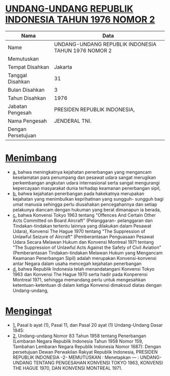 # [UNDANG-UNDANG REPUBLIK INDONESIA TAHUN 1976 NOMOR 2](http://example.org/legal/document/uu/1976/2)

| Nama | Data |
| ------ | ----- |
|Name|UNDANG-UNDANG REPUBLIK INDONESIA TAHUN 1976 NOMOR 2|
|Memutuskan||
|Tempat Disahkan|Jakarta|
|Tanggal Disahkan|31|
|Bulan Disahkan|3|
|Tahun Disahkan|1976|
|Jabatan Pengesah|PRESIDEN REPUBLIK INDONESIA,|
|Nama Pengesah|JENDERAL TNI.|
|Dengan Persetujuan||
# [Menimbang](http://example.org/legal/document/uu/1976/2/menimbang)

* [a.](http://example.org/legal/document/uu/1976/2/menimbang/point/a) bahwa meningkatnya kejahatan penerbangan yang mengancam keselamatan para penumpang dan pesawat udara sangat merugikan perkembangan angkutan udara internasional serta sangat mengurangi kepercayaan masyarakat dunia terhadap keamanan penerbangan sipil,
* [b.](http://example.org/legal/document/uu/1976/2/menimbang/point/b) bahwa kejahatan penerbangan pada hakekatnya merupakan kejahatan yang menimbulkan keprihatinan yang sungguh- sungguh bagi umat manusia sehingga perlu diusahakan pencegahannya dan setiap pelakunya diancam dengan hukuman yang berat dimanapun ia berada,
* [c.](http://example.org/legal/document/uu/1976/2/menimbang/point/c) bahwa Konvensi Tokyo 1963 tentang "Offences And Certain Other Acts Committed on Board Aircraft" (Pelanggaran- pelanggaran dan Tindakan-tindakan tertentu lainnya yang dilakukan dalam Pesawat Udara), Konvensi The Hague 1970 tentang "The Suppression of Unlawful Seizure of Aircraft" (Pemberantasan Penguasaan Pesawat Udara Secara Melawan Hukum dan Konvensi Montreal 1971 tentang "The Suppression of Unlawful Acts Against the Safety of Civil Aviation" (Pemberantasan Tindakan-tindakan Melawan Hukum yang Mengancam Keamanan Penerbangan Sipil) adalah merupakan Konvensi-konvensi antar Negara dalam usaha mencegah kejahatan penerbangan
* [d.](http://example.org/legal/document/uu/1976/2/menimbang/point/d) bahwa Republik Indonesia telah menandatangani Konvensi Tokyo 1963 dan Konvensi The Hague 1970 serta hadir pada Konperensi Montreal 1971, sehingga memandang perlu untuk mengesahkan ketentuan-ketentuan di dalam ketiga Konvensi dimaksud diatas dengan Undang-undang,
# [Mengingat](http://example.org/legal/document/uu/1976/2/mengingat)

* [1.](http://example.org/legal/document/uu/1976/2/mengingat/point/0001) Pasal b ayat (1), Pasal 11, dan Pasal 20 ayat (1) Undang-Undang Dasar 1945:
* [2.](http://example.org/legal/document/uu/1976/2/mengingat/point/0002) Undang-undang Nomor 83 Tahun 1958 tentang Penerbangan (Lembaran Negara Republik Indonesia Tahun 1958 Nomor 159, Tambahan Lembaran Negara Republik Indonesia Nomor 1687): Dengan persetujuan Dewan Perwakilan Rakyat Republik Indonesia, PRESIDEN REPUBLIK INDONESIA -2- MEMUTUSKAN : Menetapkan — : UNDANG-UNDANG TENTANG PENGESAHAN KONVENSI TOKYO 1963, KONVENSI THE HAGUE 1970, DAN KONVENSI MONTREAL 1971.